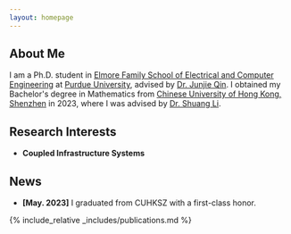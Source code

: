 ```yaml
---
layout: homepage
---
```


## About Me

I am a Ph.D. student in [Elmore Family School of Electrical and Computer Engineering](https://engineering.purdue.edu/ECE) at [Purdue University](https://www.purdue.edu), advised by [Dr. Junjie Qin](https://engineering.purdue.edu/people/junjie.qin.1). I obtained my Bachelor's degree in Mathematics from [Chinese University of Hong Kong, Shenzhen](https://www.cuhk.edu.cn/en) in 2023, where I was advised by [Dr. Shuang Li](https://shuangli01.github.io). 

## Research Interests

- **Coupled Infrastructure Systems**

## News

- **[May. 2023]** I graduated from CUHKSZ with a first-class honor.

{% include_relative _includes/publications.md %}
